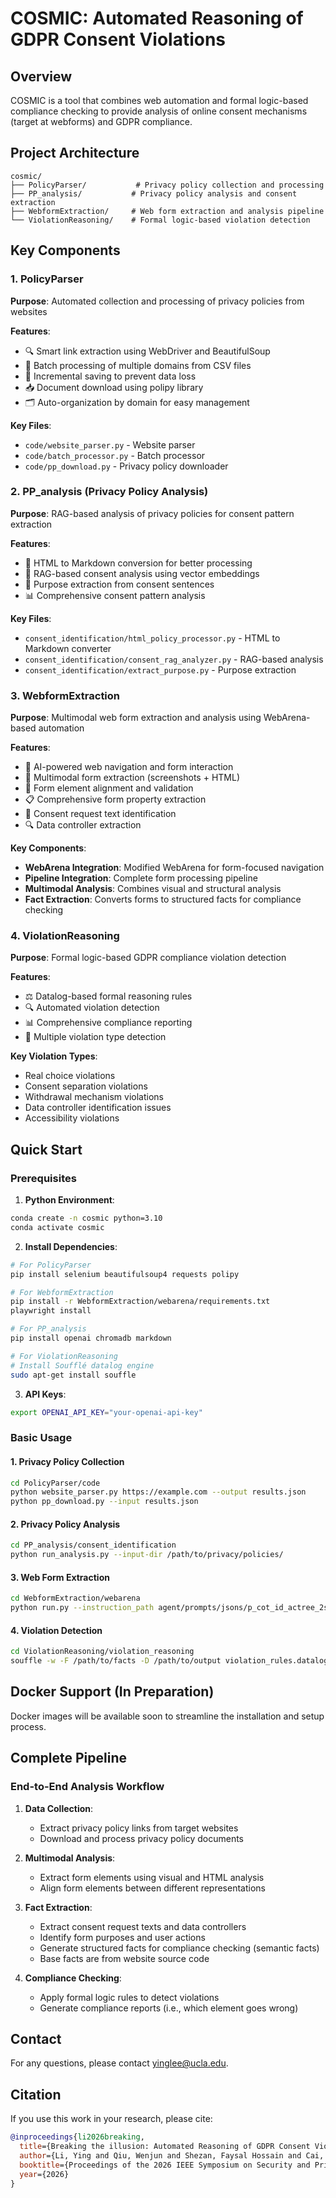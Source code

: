 # COSMIC: Automated Reasoning of GDPR Consent Violations

## Overview

COSMIC is a tool that combines web automation and formal logic-based compliance checking to provide analysis of online consent mechanisms (target at webforms) and GDPR compliance. 

## Project Architecture

```
cosmic/
├── PolicyParser/           # Privacy policy collection and processing
├── PP_analysis/           # Privacy policy analysis and consent extraction
├── WebformExtraction/     # Web form extraction and analysis pipeline
└── ViolationReasoning/    # Formal logic-based violation detection
```

## Key Components

### 1. PolicyParser
**Purpose**: Automated collection and processing of privacy policies from websites

**Features**:
- 🔍 Smart link extraction using  WebDriver and BeautifulSoup
- 📁 Batch processing of multiple domains from CSV files
- 💾 Incremental saving to prevent data loss
- 📥 Document download using polipy library
- 🗂️ Auto-organization by domain for easy management

**Key Files**:
- `code/website_parser.py` - Website parser
- `code/batch_processor.py` - Batch processor
- `code/pp_download.py` - Privacy policy downloader

### 2. PP_analysis (Privacy Policy Analysis)
**Purpose**: RAG-based analysis of privacy policies for consent pattern extraction

**Features**:
- 📄 HTML to Markdown conversion for better processing
- 🤖 RAG-based consent analysis using vector embeddings
- 🎯 Purpose extraction from consent sentences
- 📊 Comprehensive consent pattern analysis

**Key Files**:
- `consent_identification/html_policy_processor.py` - HTML to Markdown converter
- `consent_identification/consent_rag_analyzer.py` - RAG-based analysis
- `consent_identification/extract_purpose.py` - Purpose extraction

### 3. WebformExtraction
**Purpose**: Multimodal web form extraction and analysis using WebArena-based automation

**Features**:
- 🤖 AI-powered web navigation and form interaction
- 📸 Multimodal form extraction (screenshots + HTML)
- 🔗 Form element alignment and validation
- 📋 Comprehensive form property extraction
- 🎯 Consent request text identification
- 🔍 Data controller extraction

**Key Components**:
- **WebArena Integration**: Modified WebArena for form-focused navigation
- **Pipeline Integration**: Complete form processing pipeline
- **Multimodal Analysis**: Combines visual and structural analysis
- **Fact Extraction**: Converts forms to structured facts for compliance checking

### 4. ViolationReasoning
**Purpose**: Formal logic-based GDPR compliance violation detection

**Features**:
- ⚖️ Datalog-based formal reasoning rules
- 🔍 Automated violation detection
- 📊 Comprehensive compliance reporting
- 🎯 Multiple violation type detection

**Key Violation Types**:
- Real choice violations
- Consent separation violations
- Withdrawal mechanism violations
- Data controller identification issues
- Accessibility violations

## Quick Start

### Prerequisites

1. **Python Environment**:
```bash
conda create -n cosmic python=3.10
conda activate cosmic
```

2. **Install Dependencies**:
```bash
# For PolicyParser
pip install selenium beautifulsoup4 requests polipy

# For WebformExtraction
pip install -r WebformExtraction/webarena/requirements.txt
playwright install

# For PP_analysis
pip install openai chromadb markdown

# For ViolationReasoning
# Install Soufflé datalog engine
sudo apt-get install souffle
```

3. **API Keys**:
```bash
export OPENAI_API_KEY="your-openai-api-key"
```

### Basic Usage

#### 1. Privacy Policy Collection
```bash
cd PolicyParser/code
python website_parser.py https://example.com --output results.json
python pp_download.py --input results.json
```

#### 2. Privacy Policy Analysis
```bash
cd PP_analysis/consent_identification
python run_analysis.py --input-dir /path/to/privacy/policies/
```

#### 3. Web Form Extraction
```bash
cd WebformExtraction/webarena
python run.py --instruction_path agent/prompts/jsons/p_cot_id_actree_2s.json --test_start_idx 0 --test_end_idx 1 --model gpt-4o --result_dir ./results/
```

#### 4. Violation Detection
```bash
cd ViolationReasoning/violation_reasoning
souffle -w -F /path/to/facts -D /path/to/output violation_rules.datalog
```

## Docker Support (In Preparation)

Docker images will be available soon to streamline the installation and setup process.

## Complete Pipeline

### End-to-End Analysis Workflow

1. **Data Collection**:
   - Extract privacy policy links from target websites
   - Download and process privacy policy documents

2. **Multimodal Analysis**:
   - Extract form elements using visual and HTML analysis
   - Align form elements between different representations

3. **Fact Extraction**:
   - Extract consent request texts and data controllers
   - Identify form purposes and user actions
   - Generate structured facts for compliance checking (semantic facts)
   - Base facts are from website source code

4. **Compliance Checking**:
   - Apply formal logic rules to detect violations
   - Generate compliance reports (i.e., which element goes wrong)

## Contact
For any questions, please contact yinglee@ucla.edu.
## Citation

If you use this work in your research, please cite:

```bibtex
@inproceedings{li2026breaking,
  title={Breaking the illusion: Automated Reasoning of GDPR Consent Violations},
  author={Li, Ying and Qiu, Wenjun and Shezan, Faysal Hossain and Cai, Kunlin and van Dam, Michelangelo and Austin, Lisa and Lie, David and Tian, Yuan},
  booktitle={Proceedings of the 2026 IEEE Symposium on Security and Privacy (S\&P)},
  year={2026}
}
```



